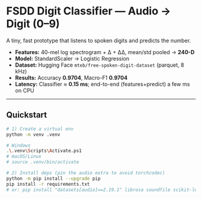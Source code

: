 # FSDD Digit Classifier — Audio → Digit (0–9)

A tiny, fast prototype that listens to spoken digits and predicts the number.
- **Features:** 40-mel log spectrogram + Δ + ΔΔ, mean/std pooled → **240-D**
- **Model:** StandardScaler → Logistic Regression
- **Dataset:** Hugging Face `mteb/free-spoken-digit-dataset` (parquet, 8 kHz)
- **Results:** Accuracy **0.9704**, Macro-F1 **0.9704**
- **Latency:** Classifier ≈ **0.15 ms**; end-to-end (features+predict) a few ms on CPU

---

## Quickstart

```bash
# 1) Create a virtual env
python -m venv .venv

# Windows
.\.venv\Scripts\Activate.ps1
# macOS/Linux
# source .venv/bin/activate

# 2) Install deps (pin the audio extra to avoid torchcodec)
python -m pip install --upgrade pip
pip install -r requirements.txt
# or: pip install "datasets[audio]==2.19.1" librosa soundfile scikit-learn numpy scipy joblib

